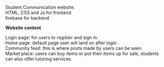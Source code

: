 Student Communication website.   
HTML, CSS and Js for frontend    
firebase for backend 

**Website content**    

Login page: for users to register and sign in.    
Home page: default page user will land on after login      
Community feed: this is where posts made by users can be seen.    
Market place: users can buy items or put their items up for sale, students can also offer tutoring services. 

